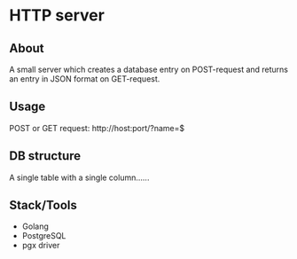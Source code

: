 # HTTP server
## About
A small server which creates a database entry on POST-request and returns an entry in JSON format on GET-request.

## Usage
POST or GET request: <a>http://host:port/?name=$</a>

## DB structure
A single table with a single column......

## Stack/Tools
* Golang
* PostgreSQL
* pgx driver